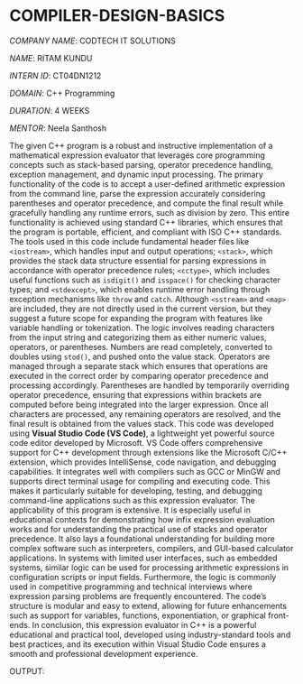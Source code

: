 # COMPILER-DESIGN-BASICS

*COMPANY NAME*: CODTECH IT SOLUTIONS

*NAME*: RITAM KUNDU

*INTERN ID*: CT04DN1212

*DOMAIN*: C++ Programming

*DURATION*: 4 WEEKS

*MENTOR*: Neela Santhosh


The given C++ program is a robust and instructive implementation of a mathematical expression evaluator that leverages core programming concepts such as stack-based parsing, operator precedence handling, exception management, and dynamic input processing. The primary functionality of the code is to accept a user-defined arithmetic expression from the command line, parse the expression accurately considering parentheses and operator precedence, and compute the final result while gracefully handling any runtime errors, such as division by zero. This entire functionality is achieved using standard C++ libraries, which ensures that the program is portable, efficient, and compliant with ISO C++ standards. The tools used in this code include fundamental header files like `<iostream>`, which handles input and output operations; `<stack>`, which provides the stack data structure essential for parsing expressions in accordance with operator precedence rules; `<cctype>`, which includes useful functions such as `isdigit()` and `isspace()` for checking character types; and `<stdexcept>`, which enables runtime error handling through exception mechanisms like `throw` and `catch`. Although `<sstream>` and `<map>` are included, they are not directly used in the current version, but they suggest a future scope for expanding the program with features like variable handling or tokenization. The logic involves reading characters from the input string and categorizing them as either numeric values, operators, or parentheses. Numbers are read completely, converted to doubles using `stod()`, and pushed onto the value stack. Operators are managed through a separate stack which ensures that operations are executed in the correct order by comparing operator precedence and processing accordingly. Parentheses are handled by temporarily overriding operator precedence, ensuring that expressions within brackets are computed before being integrated into the larger expression. Once all characters are processed, any remaining operators are resolved, and the final result is obtained from the values stack. This code was developed using **Visual Studio Code (VS Code)**, a lightweight yet powerful source code editor developed by Microsoft. VS Code offers comprehensive support for C++ development through extensions like the Microsoft C/C++ extension, which provides IntelliSense, code navigation, and debugging capabilities. It integrates well with compilers such as GCC or MinGW and supports direct terminal usage for compiling and executing code. This makes it particularly suitable for developing, testing, and debugging command-line applications such as this expression evaluator. The applicability of this program is extensive. It is especially useful in educational contexts for demonstrating how infix expression evaluation works and for understanding the practical use of stacks and operator precedence. It also lays a foundational understanding for building more complex software such as interpreters, compilers, and GUI-based calculator applications. In systems with limited user interfaces, such as embedded systems, similar logic can be used for processing arithmetic expressions in configuration scripts or input fields. Furthermore, the logic is commonly used in competitive programming and technical interviews where expression parsing problems are frequently encountered. The code’s structure is modular and easy to extend, allowing for future enhancements such as support for variables, functions, exponentiation, or graphical front-ends. In conclusion, this expression evaluator in C++ is a powerful educational and practical tool, developed using industry-standard tools and best practices, and its execution within Visual Studio Code ensures a smooth and professional development experience.



OUTPUT:
